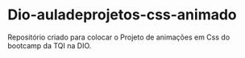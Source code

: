# Dio-auladeprojetos-css-animado
Repositório criado para colocar o Projeto de animações em Css do bootcamp da TQI na DIO.
